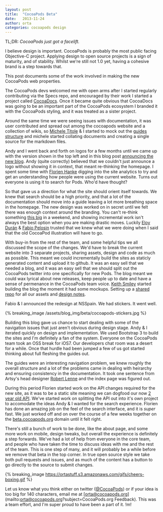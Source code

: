 ```yaml
---
layout: post
title:  "CocoaPods Beta"
date:   2013-11-24
author: orta
categories: cocoapods design
---
```


TL;DR: _CocoaPods just got a facelift._

I believe design is important. CocoaPods is probably the most public facing Objective-C project. Applying design to open source projects is a sign of maturity, and of stability. Whilst we're still not 1.0 yet, having a cohesive brand is a step towards that. 

This post documents some of the work involved in making the new CocoaPods web properties.

<!-- more -->

The CocoaPods devs welcomed me with open arms after I started regularly contributing via the Specs repo, and encouraged by their work I started a project called [CocoaDocs](http://cocoadocs.org). Once it became quite obvious that CocoaDocs was going to be an important part of the CocoaPods ecosystem I branded it with the CocoaPods styling, and it was treated as a sister project. 

Around the same time we were seeing issues with documentation, it was user contributed and spread out among the cocoapods website and a collection of wikis, so [Michele Titole](https://twitter.com/mtitolo) &amp; I started to mock out the [guides structure](https://github.com/CocoaPods/cocoapods.github.com/issues/14) and michele started collating documents and creating a single source for the markdown files.

Andy and I went back and forth on logos for a few months until we came up with the version shown in the top left and in this blog post [announcing the new blog](/redesign/). Andy (quite correctly) believed that we couldn't just announce a logo without showing it in context, that meant re-thinking the homepage. I spent some time with [Florien Hanke](http://florianhanke.com) digging into the site analytics to try and get an understanding how people were using the current website. Turns out everyone is using it to search for Pods. Who'd have thought?

So that gave us a direction for what the site should orient itself towards. We knew that search should be a high priority, and that a lot of the documentation should move into a guide leaving a lot more breathing space in the homepage. The new design was worked on in secret until we felt there was enough context around the branding. You can't re-think something [this big](http://marissamayr.tumblr.com/post/60336044815/geeking-out-on-the-logo) in a weekend, and showing incremental work isn't always the best option when you are making drastic moves. Luckily [Eloy Durán](https://github.com/alloy) & [Fabio Pelosin](https://github.com/irrationalfab/) trusted that we knew what we were doing when I said that the old CocoaPod illustration will have to go.

With buy-in from the rest of the team, and some helpful tips we all discussed the scope of the changes. We'd have to break the current website into 3 separate projects, sharing assets, design and code as much as possible. This meant we could incrementally build the sites as staticly generated content and upload it to github. It was an easy sell that we needed a blog, and it was an easy sell that we should split out the CocoaPods twitter into one specifically for new Pods. The blog meant we could wax lyrical about new releases, keep people up to date and have a sense of permenance in the CocoaPods team voice. [Keith Smiley](https://smileykeith.com) started building the blog the moment it had some mockups. Setting up a [shared repo](https://github.com/CocoaPods/shared_resources) for all our assets and [design notes](https://github.com/CocoaPods/shared_resources/tree/master/design).

Fabio & I announced the redesign at NSSpain. We had stickers. It went well.

{% breaking_image /assets/blog_img/beta/cocoapods-stickers.jpg %}

Building this blog gave us chance to start dealing with some of the navigation issues that just aren't obvious during design stage. Andy & I iterated quickly on design and implementation. We used Bootstrap 3 to build the sites and I'm definitely a fan of the system. Everyone on the CocoaPods team took an OSS break for iOS7. Our developers chat room was a desert for a while. Once that hurdle had been jumped a few of us got started thinking about full fleshing the guides out.

The guides were an interesting navigation problem, we knew roughly the overall structure and a lot of the problems came in dealing with heirarchy and ensuring consistency in the documentation. It took one sentence from Artsy's head designer [Robert Lenne](http://robertlenne.com) and the index page was figured out. 

During this period Florien started work on the API changes required for the new site, as it was to be a static site meaning we can dogfood our now [2 year old API](http://florianhanke.com/blog/2012/03/01/cocoapods-search-design.html). We've started work on splitting the API out into it's own project to accomodate the ideas Andy & I wanted for the search experience. Florien has done an amazing job on the feel of the search interface, and it is _super_ fast. We just worked off and on over the course of a few weeks together on the [beta.cocoapods.org](http://cocoapods.org) domain until it felt right.

There's still a bunch of work to be done, like the about page, and some more work on mobile, design tweaks, but overall the experience is definitely a step forwards. We've had a lot of help from everyone in the core team, and people who have taken the time to discuss ideas with me and the rest of the team. This is one step of many, and it will probably be a while before we remove that beta in the top corner. In true open source style we take both pull requests and issues, and as much of the content has a button to go directly to the source to submit changes.

{% breaking_image https://ortastuff.s3.amazonaws.com/gifs/cheers-boxing.gif %}

Let us know what you think either on twitter ([@CocoaPods](http://twitter.com/CocoaPods)) or if your idea is too big for 140 characters, email me at [orta@cocoapods.org](mailto:orta@cocoapods.org?subject=CocoaPods.org Feedback). This was a team effort, and I'm super proud to have been a part of it. !m!